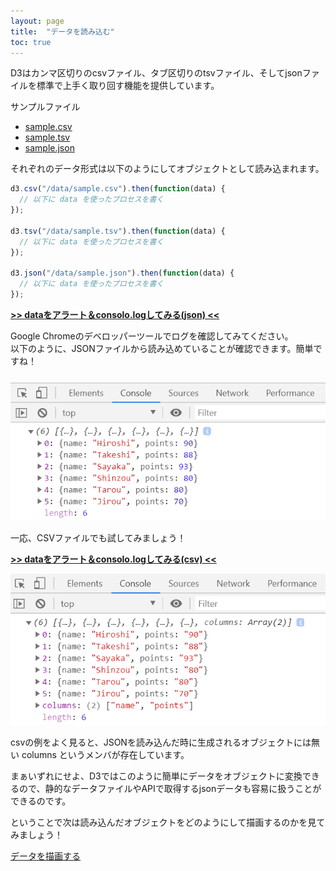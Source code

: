 ```yaml
---
layout: page
title:  "データを読み込む"
toc: true
---
```


D3はカンマ区切りのcsvファイル、タブ区切りのtsvファイル、そしてjsonファイルを標準で上手く取り回す機能を提供しています。

サンプルファイル
- [sample.csv](/data/sample.csv)
- [sample.tsv](/data/sample.tsv)
- [sample.json](/data/sample.json)

それぞれのデータ形式は以下のようにしてオブジェクトとして読み込まれます。

```js
d3.csv("/data/sample.csv").then(function(data) {
  // 以下に data を使ったプロセスを書く
});

d3.tsv("/data/sample.tsv").then(function(data) {
  // 以下に data を使ったプロセスを書く
});

d3.json("/data/sample.json").then(function(data) {
  // 以下に data を使ったプロセスを書く
});
```
<script src="https://d3js.org/d3.v5.min.js"></script> 
<script type="text/javascript">
  function loadExample() {
    d3.json("/data/sample.json").then(function(data) {
      alert(data);
      console.log(data);
    });
  }
  function loadExampleCSV() {
    d3.csv("/data/sample.csv").then(function(data) {
      alert(data);
      console.log(data);
    });
  }

</script>

**<a href="#" onClick="loadExample()">>> dataをアラート＆consolo.logしてみる(json) <<</a>**

Google Chromeのデベロッパーツールでログを確認してみてください。  
以下のように、JSONファイルから読み込めていることが確認できます。簡単ですね！

![読み込み確認](/assets/load_data_example.png "あら簡単！")

一応、CSVファイルでも試してみましょう！ 

**<a href="#" onClick="loadExampleCSV()">>> dataをアラート＆consolo.logしてみる(csv) <<</a>**

![読み込み確認](/assets/load_csv_data_example.png "なるほどcsv")

csvの例をよく見ると、JSONを読み込んだ時に生成されるオブジェクトには無い columns というメンバが存在しています。

まぁいずれにせよ、D3ではこのように簡単にデータをオブジェクトに変換できるので、静的なデータファイルやAPIで取得するjsonデータも容易に扱うことができるのです。

ということで次は読み込んだオブジェクトをどのようにして描画するのかを見てみましょう！

[データを描画する](/03_use_data/)
